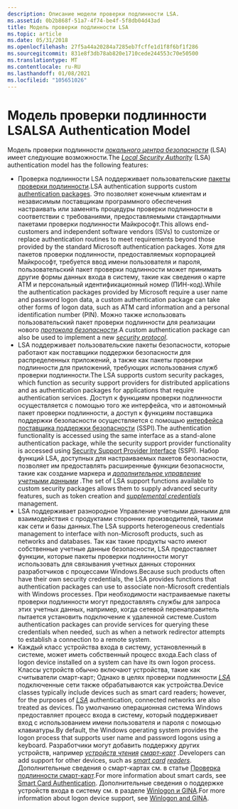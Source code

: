 ```yaml
---
description: Описание модели проверки подлинности LSA.
ms.assetid: 0b2b868f-51a7-4f74-be4f-5f8db04d43ad
title: Модель проверки подлинности LSA
ms.topic: article
ms.date: 05/31/2018
ms.openlocfilehash: 27f5a44a20284a7285eb7fcffe1d1f8f6bf1f286
ms.sourcegitcommit: 831e8f3db78ab820e1710cede244553c70e50500
ms.translationtype: MT
ms.contentlocale: ru-RU
ms.lasthandoff: 01/08/2021
ms.locfileid: "105651026"
---
```

# <a name="lsa-authentication-model"></a><span data-ttu-id="d4511-103">Модель проверки подлинности LSA</span><span class="sxs-lookup"><span data-stu-id="d4511-103">LSA Authentication Model</span></span>

<span data-ttu-id="d4511-104">Модель проверки подлинности [*локального центра безопасности*](../secgloss/l-gly.md) (LSA) имеет следующие возможности.</span><span class="sxs-lookup"><span data-stu-id="d4511-104">The [*Local Security Authority*](../secgloss/l-gly.md) (LSA) authentication model has the following features:</span></span>

-   <span data-ttu-id="d4511-105">Проверка подлинности LSA поддерживает пользовательские [пакеты проверки подлинности](authentication-packages.md).</span><span class="sxs-lookup"><span data-stu-id="d4511-105">LSA authentication supports custom [authentication packages](authentication-packages.md).</span></span> <span data-ttu-id="d4511-106">Это позволяет конечным клиентам и независимым поставщикам программного обеспечения настраивать или заменять процедуры проверки подлинности в соответствии с требованиями, предоставляемыми стандартными пакетами проверки подлинности Майкрософт.</span><span class="sxs-lookup"><span data-stu-id="d4511-106">This allows end-customers and independent software vendors (ISVs) to customize or replace authentication routines to meet requirements beyond those provided by the standard Microsoft authentication packages.</span></span> <span data-ttu-id="d4511-107">Хотя для пакетов проверки подлинности, предоставляемых корпорацией Майкрософт, требуется ввод имени пользователя и пароля, пользовательский пакет проверки подлинности может принимать другие формы данных входа в систему, такие как сведения о карте ATM и персональный идентификационный номер (ПИН-код).</span><span class="sxs-lookup"><span data-stu-id="d4511-107">While the authentication packages provided by Microsoft require a user name and password logon data, a custom authentication package can take other forms of logon data, such as ATM card information and a personal identification number (PIN).</span></span> <span data-ttu-id="d4511-108">Можно также использовать пользовательский пакет проверки подлинности для реализации нового [*протокола безопасности*](../secgloss/s-gly.md).</span><span class="sxs-lookup"><span data-stu-id="d4511-108">A custom authentication package can also be used to implement a new [*security protocol*](../secgloss/s-gly.md).</span></span>
-   <span data-ttu-id="d4511-109">LSA поддерживает пользовательские пакеты безопасности, которые работают как поставщики поддержки безопасности для распределенных приложений, а также как пакеты проверки подлинности для приложений, требующих использования служб проверки подлинности.</span><span class="sxs-lookup"><span data-stu-id="d4511-109">The LSA supports custom security packages, which function as security support providers for distributed applications and as authentication packages for applications that require authentication services.</span></span> <span data-ttu-id="d4511-110">Доступ к функциям проверки подлинности осуществляется с помощью того же интерфейса, что и автономный пакет проверки подлинности, а доступ к функциям поставщика поддержки безопасности осуществляется с помощью [интерфейса поставщика поддержки безопасности](sspi.md) (SSPI).</span><span class="sxs-lookup"><span data-stu-id="d4511-110">The authentication functionality is accessed using the same interface as a stand-alone authentication package, while the security support provider functionality is accessed using [Security Support Provider Interface](sspi.md) (SSPI).</span></span> <span data-ttu-id="d4511-111">Набор функций LSA, доступных для настраиваемых пакетов безопасности, позволяет им предоставлять расширенные функции безопасности, такие как создание маркера и [*дополнительное управление учетными данными*](../secgloss/s-gly.md) .</span><span class="sxs-lookup"><span data-stu-id="d4511-111">The set of LSA support functions available to custom security packages allows them to supply advanced security features, such as token creation and [*supplemental credentials*](../secgloss/s-gly.md) management.</span></span>
-   <span data-ttu-id="d4511-112">LSA поддерживает разнородное Управление учетными данными для взаимодействия с продуктами сторонних производителей, такими как сети и базы данных.</span><span class="sxs-lookup"><span data-stu-id="d4511-112">The LSA supports heterogeneous credentials management to interface with non-Microsoft products, such as networks and databases.</span></span> <span data-ttu-id="d4511-113">Так как такие продукты часто имеют собственные учетные данные безопасности, LSA предоставляет функции, которые пакеты проверки подлинности могут использовать для связывания учетных данных сторонних разработчиков с процессами Windows.</span><span class="sxs-lookup"><span data-stu-id="d4511-113">Because such products often have their own security credentials, the LSA provides functions that authentication packages can use to associate non-Microsoft credentials with Windows processes.</span></span> <span data-ttu-id="d4511-114">При необходимости настраиваемые пакеты проверки подлинности могут предоставлять службы для запроса этих учетных данных, например, когда сетевой перенаправитель пытается установить подключение к удаленной системе.</span><span class="sxs-lookup"><span data-stu-id="d4511-114">Custom authentication packages can provide services for querying these credentials when needed, such as when a network redirector attempts to establish a connection to a remote system.</span></span>
-   <span data-ttu-id="d4511-115">Каждый класс устройства входа в систему, установленный в системе, может иметь собственный процесс входа.</span><span class="sxs-lookup"><span data-stu-id="d4511-115">Each class of logon device installed on a system can have its own logon process.</span></span> <span data-ttu-id="d4511-116">Классы устройств обычно включают устройства, такие как считыватели смарт-карт; Однако в целях проверки подлинности [*LSA*](../secgloss/l-gly.md) подключенные сети также обрабатываются как устройства.</span><span class="sxs-lookup"><span data-stu-id="d4511-116">Device classes typically include devices such as smart card readers; however, for the purposes of [*LSA*](../secgloss/l-gly.md) authentication, connected networks are also treated as devices.</span></span> <span data-ttu-id="d4511-117">По умолчанию операционная система Windows предоставляет процесс входа в систему, который поддерживает вход с использованием имени пользователя и пароля с помощью клавиатуры.</span><span class="sxs-lookup"><span data-stu-id="d4511-117">By default, the Windows operating system provides the logon process that supports user name and password logons using a keyboard.</span></span> <span data-ttu-id="d4511-118">Разработчики могут добавить поддержку других устройств, например [*устройств чтения*](../secgloss/r-gly.md) [*смарт-карт*](../secgloss/s-gly.md) .</span><span class="sxs-lookup"><span data-stu-id="d4511-118">Developers can add support for other devices, such as [*smart card*](../secgloss/s-gly.md) [*readers*](../secgloss/r-gly.md).</span></span> <span data-ttu-id="d4511-119">Дополнительные сведения о смарт-картах см. в статье [Проверка подлинности смарт-карт](smart-card-authentication.md).</span><span class="sxs-lookup"><span data-stu-id="d4511-119">For more information about smart cards, see [Smart Card Authentication](smart-card-authentication.md).</span></span> <span data-ttu-id="d4511-120">Дополнительные сведения о поддержке устройств входа в систему см. в разделе [Winlogon и GINA](winlogon-and-gina.md).</span><span class="sxs-lookup"><span data-stu-id="d4511-120">For more information about logon device support, see [Winlogon and GINA](winlogon-and-gina.md).</span></span>

 

 
